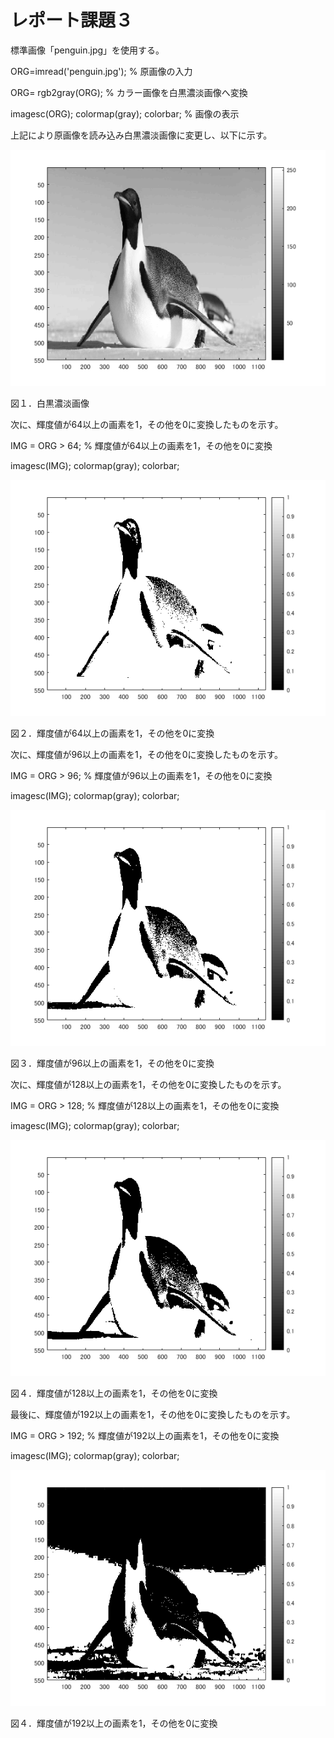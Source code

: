 # レポート課題３

標準画像「penguin.jpg」を使用する。

ORG=imread('penguin.jpg'); % 原画像の入力

ORG= rgb2gray(ORG); % カラー画像を白黒濃淡画像へ変換

imagesc(ORG); colormap(gray); colorbar; % 画像の表示

上記により原画像を読み込み白黒濃淡画像に変更し、以下に示す。

![原画像](https://github.com/broccoly009/kadai/blob/master/image/kadai3-1.png)

図１．白黒濃淡画像


次に、輝度値が64以上の画素を1，その他を0に変換したものを示す。

IMG = ORG > 64; % 輝度値が64以上の画素を1，その他を0に変換

imagesc(IMG); colormap(gray); colorbar;

![原画像](https://github.com/broccoly009/kadai/blob/master/image/kadai3-2.png)

図２．輝度値が64以上の画素を1，その他を0に変換


次に、輝度値が96以上の画素を1，その他を0に変換したものを示す。

IMG = ORG > 96; % 輝度値が96以上の画素を1，その他を0に変換

imagesc(IMG); colormap(gray); colorbar;

![原画像](https://github.com/broccoly009/kadai/blob/master/image/kadai3-3.png)

図３．輝度値が96以上の画素を1，その他を0に変換


次に、輝度値が128以上の画素を1，その他を0に変換したものを示す。

IMG = ORG > 128; % 輝度値が128以上の画素を1，その他を0に変換

imagesc(IMG); colormap(gray); colorbar;

![原画像](https://github.com/broccoly009/kadai/blob/master/image/kadai3-4.png)

図４．輝度値が128以上の画素を1，その他を0に変換


最後に、輝度値が192以上の画素を1，その他を0に変換したものを示す。

IMG = ORG > 192; % 輝度値が192以上の画素を1，その他を0に変換

imagesc(IMG); colormap(gray); colorbar;

![原画像](https://github.com/broccoly009/kadai/blob/master/image/kadai3-5.png)

図４．輝度値が192以上の画素を1，その他を0に変換


